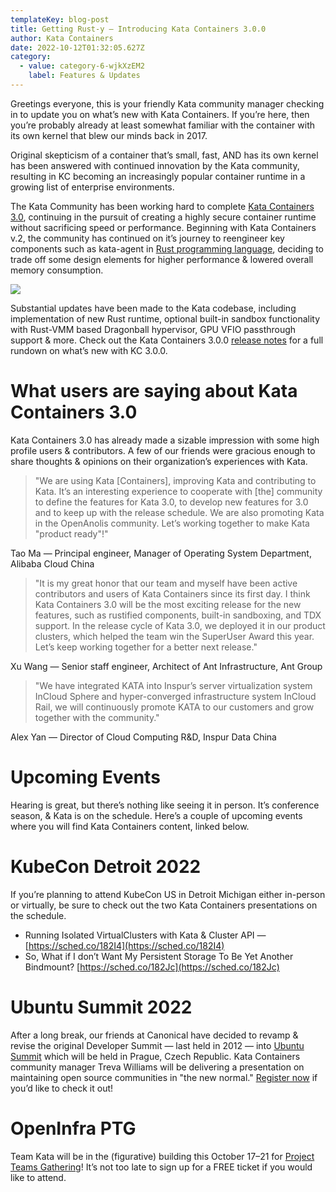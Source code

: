 ```yaml
---
templateKey: blog-post
title: Getting Rust-y — Introducing Kata Containers 3.0.0
author: Kata Containers
date: 2022-10-12T01:32:05.627Z
category:
  - value: category-6-wjkXzEM2
    label: Features & Updates
---
```


Greetings everyone, this is your friendly Kata community manager checking in to update you on what’s new with Kata Containers. If you’re here, then you’re probably already at least somewhat familiar with the container with its own kernel that blew our minds back in 2017.

Original skepticism of a container that’s small, fast, AND has its own kernel has been answered with continued innovation by the Kata community, resulting in KC becoming an increasingly popular container runtime in a growing list of enterprise environments.

The Kata Community has been working hard to complete [Kata Containers 3.0](https://github.com/kata-containers/kata-containers/releases), continuing in the pursuit of creating a highly secure container runtime without sacrificing speed or performance. Beginning with Kata Containers v.2, the community has continued on it’s journey to reengineer key components such as kata-agent in [Rust programming language](https://github.com/kata-containers/kata-containers/tree/main/docs/design/architecture_3.0#rationale-for-choosing-rust), deciding to trade off some design elements for higher performance & lowered overall memory consumption.

![](https://miro.medium.com/v2/resize:fit:700/0*fvhq6IXZ1TRDfFC7)

Substantial updates have been made to the Kata codebase, including implementation of new Rust runtime, optional built-in sandbox functionality with Rust-VMM based Dragonball hypervisor, GPU VFIO passthrough support & more. Check out the Kata Containers 3.0.0 [release notes](https://github.com/kata-containers/kata-containers/releases/tag/3.0.0) for a full rundown on what’s new with KC 3.0.0.

# What users are saying about Kata Containers 3.0

Kata Containers 3.0 has already made a sizable impression with some high profile users & contributors. A few of our friends were gracious enough to share thoughts & opinions on their organization’s experiences with Kata.

> "We are using Kata \[Containers\], improving Kata and contributing to Kata. It’s an interesting experience to cooperate with \[the\] community to define the features for Kata 3.0, to develop new features for 3.0 and to keep up with the release schedule. We are also promoting Kata in the OpenAnolis community. Let’s working together to make Kata "product ready"!"

Tao Ma — Principal engineer, Manager of Operating System Department, Alibaba Cloud China

> "It is my great honor that our team and myself have been active contributors and users of Kata Containers since its first day. I think Kata Containers 3.0 will be the most exciting release for the new features, such as rustified components, built-in sandboxing, and TDX support. In the release cycle of Kata 3.0, we deployed it in our product clusters, which helped the team win the SuperUser Award this year. Let’s keep working together for a better next release."

Xu Wang — Senior staff engineer, Architect of Ant Infrastructure, Ant Group

> "We have integrated KATA into Inspur’s server virtualization system InCloud Sphere and hyper-converged infrastructure system InCloud Rail, we will continuously promote KATA to our customers and grow together with the community."

Alex Yan — Director of Cloud Computing R&D, Inspur Data China

# Upcoming Events

Hearing is great, but there’s nothing like seeing it in person. It’s conference season, & Kata is on the schedule. Here’s a couple of upcoming events where you will find Kata Containers content, linked below.

# KubeCon Detroit 2022

If you’re planning to attend KubeCon US in Detroit Michigan either in-person or virtually, be sure to check out the two Kata Containers presentations on the schedule.

*   Running Isolated VirtualClusters with Kata & Cluster API — [https://sched.co/182I4](https://sched.co/182I4)
*   So, What if I don’t Want My Persistent Storage To Be Yet Another Bindmount? [https://sched.co/182Jc](https://sched.co/182Jc)

# Ubuntu Summit 2022

After a long break, our friends at Canonical have decided to revamp & revise the original Developer Summit — last held in 2012 — into [Ubuntu Summit](https://events.canonical.com/event/2/overview) which will be held in Prague, Czech Republic. Kata Containers community manager Treva Williams will be delivering a presentation on maintaining open source communities in "the new normal." [Register now](https://events.canonical.com/event/2/) if you’d like to check it out!

# OpenInfra PTG

Team Kata will be in the (figurative) building this October 17–21 for [Project Teams Gathering](https://openinfra.dev/ptg/)! It’s not too late to sign up for a FREE ticket if you would like to attend.
